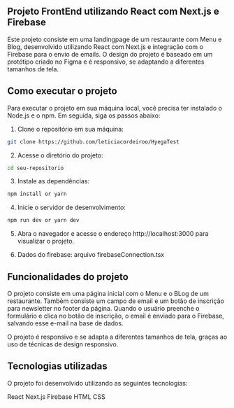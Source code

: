 ## Projeto FrontEnd utilizando React com Next.js e Firebase

Este projeto consiste em uma landingpage de um restaurante com Menu e Blog, desenvolvido utilizando React com Next.js e integração com o Firebase para o envio de emails. O design do projeto é baseado em um protótipo criado no Figma e é responsivo, se adaptando a diferentes tamanhos de tela.

## Como executar o projeto

Para executar o projeto em sua máquina local, você precisa ter instalado o Node.js e o npm. Em seguida, siga os passos abaixo:

1. Clone o repositório em sua máquina:

```bash
git clone https://github.com/leticiacordeiroo/HyegaTest
```

2. Acesse o diretório do projeto:

```bash
cd seu-repositorio
```

3. Instale as dependências:

```bash
npm install or yarn
```

4. Inicie o servidor de desenvolvimento:

```bash
npm run dev or yarn dev
```

5. Abra o navegador e acesse o endereço http://localhost:3000 para visualizar o projeto.

6. Dados do firebase: arquivo firebaseConnection.tsx

## Funcionalidades do projeto

O projeto consiste em uma página inicial com o Menu e o BLog de um restaurante. Também consiste um campo de email e um botão de inscrição para newsletter no footer da página. Quando o usuário preenche o formulário e clica no botão de inscrição, o email é enviado para o Firebase, salvando esse e-mail na base de dados.

O projeto é responsivo e se adapta a diferentes tamanhos de tela, graças ao uso de técnicas de design responsivo.

## Tecnologias utilizadas

O projeto foi desenvolvido utilizando as seguintes tecnologias:

React
Next.js
Firebase
HTML
CSS
